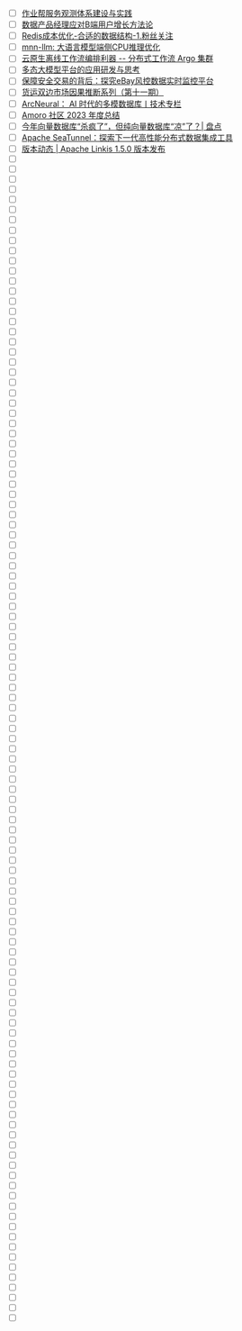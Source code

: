 - [ ] [作业帮服务观测体系建设与实践](https://mp.weixin.qq.com/s/dgt3q3EPNv18HM6bq9i9og)
- [ ] [数据产品经理应对B端用户增长方法论](https://mp.weixin.qq.com/s/vxsdN5o1ia2pjmReGnINmg)
- [ ] [Redis成本优化-合适的数据结构-1.粉丝关注](https://mp.weixin.qq.com/s/1xNRQkT88NuI0tRajx95wQ)
- [ ] [mnn-llm: 大语言模型端侧CPU推理优化](https://mp.weixin.qq.com/s/cy6ldsk2tese_77S8HlMNQ)
- [ ] [云原生离线工作流编排利器 -- 分布式工作流 Argo 集群](https://mp.weixin.qq.com/s/5dUKLu8KneJYnYjRWk9DjQ)
- [ ] [多态大模型平台的应用研发与思考](https://mp.weixin.qq.com/s/7Bko986xnttoTAhgKfQF3Q)
- [ ] [保障安全交易的背后：探究eBay风控数据实时监控平台](https://mp.weixin.qq.com/s/_esbzGqbRyJcfigjuufROA)
- [ ] [货运双边市场因果推断系列（第十一期）](https://mp.weixin.qq.com/s/2r7_uGfnGMzCWnySDWwS5Q)
- [ ] [ArcNeural： AI 时代的多模数据库丨技术专栏](https://mp.weixin.qq.com/s/UjKJ1VHNv_rE0a10haj-Ew)
- [ ] [Amoro 社区 2023 年度总结](https://mp.weixin.qq.com/s/X-x5MOz1l5YR3bgrb5MksQ)
- [ ] [今年向量数据库“杀疯了”，但纯向量数据库“凉”了？| 盘点](https://mp.weixin.qq.com/s/96oEcrr__kbar-paDdiJUw)
- [ ] [Apache SeaTunnel：探索下一代高性能分布式数据集成工具](https://mp.weixin.qq.com/s/mToagGCEO3SaR4tZv_oQEA)
- [ ] [版本动态 | Apache Linkis 1.5.0 版本发布](https://mp.weixin.qq.com/s/qf4aBiDiUYmWnr1WR2BByg)
- [ ] []()
- [ ] []()
- [ ] []()
- [ ] []()
- [ ] []()
- [ ] []()
- [ ] []()
- [ ] []()
- [ ] []()
- [ ] []()
- [ ] []()
- [ ] []()
- [ ] []()
- [ ] []()
- [ ] []()
- [ ] []()
- [ ] []()
- [ ] []()
- [ ] []()
- [ ] []()
- [ ] []()
- [ ] []()
- [ ] []()
- [ ] []()
- [ ] []()
- [ ] []()
- [ ] []()
- [ ] []()
- [ ] []()
- [ ] []()
- [ ] []()
- [ ] []()
- [ ] []()
- [ ] []()
- [ ] []()
- [ ] []()
- [ ] []()
- [ ] []()
- [ ] []()
- [ ] []()
- [ ] []()
- [ ] []()
- [ ] []()
- [ ] []()
- [ ] []()
- [ ] []()
- [ ] []()
- [ ] []()
- [ ] []()
- [ ] []()
- [ ] []()
- [ ] []()
- [ ] []()
- [ ] []()
- [ ] []()
- [ ] []()
- [ ] []()
- [ ] []()
- [ ] []()
- [ ] []()
- [ ] []()
- [ ] []()
- [ ] []()
- [ ] []()
- [ ] []()
- [ ] []()
- [ ] []()
- [ ] []()
- [ ] []()
- [ ] []()
- [ ] []()
- [ ] []()
- [ ] []()
- [ ] []()
- [ ] []()
- [ ] []()
- [ ] []()
- [ ] []()
- [ ] []()
- [ ] []()
- [ ] []()
- [ ] []()
- [ ] []()
- [ ] []()
- [ ] []()
- [ ] []()
- [ ] []()
- [ ] []()
- [ ] []()
- [ ] []()
- [ ] []()
- [ ] []()
- [ ] []()
- [ ] []()
- [ ] []()
- [ ] []()
- [ ] []()
- [ ] []()
- [ ] []()
- [ ] []()
- [ ] []()
- [ ] []()
- [ ] []()
- [ ] []()
- [ ] []()
- [ ] []()
- [ ] []()
- [ ] []()
- [ ] []()
- [ ] []()
- [ ] []()
- [ ] []()
- [ ] []()
- [ ] []()
- [ ] []()
